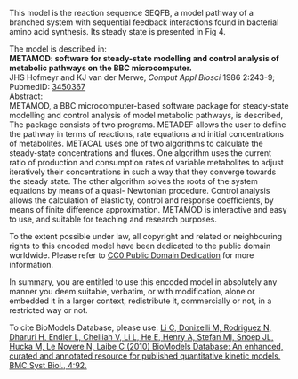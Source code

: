 

This model is the reaction sequence SEQFB, a model pathway of a branched
system with sequential feedback interactions found in bacterial amino acid
synthesis. Its steady state is presented in Fig 4.

The model is described in:  
**METAMOD: software for steady-state modelling and control analysis of metabolic pathways on the BBC microcomputer.**   
JHS Hofmeyr and KJ van der Merwe, _Comput Appl Biosci_ 1986 2:243-9; PubmedID:
[3450367](http://www.ncbi.nlm.nih.gov/pubmed/3450367)  
Abstract:  
METAMOD, a BBC microcomputer-based software package for steady-state modelling
and control analysis of model metabolic pathways, is described, The package
consists of two programs. METADEF allows the user to define the pathway in
terms of reactions, rate equations and initial concentrations of metabolites.
METACAL uses one of two algorithms to calculate the steady-state
concentrations and fluxes. One algorithm uses the current ratio of production
and consumption rates of variable metabolites to adjust iteratively their
concentrations in such a way that they converge towards the steady state. The
other algorithm solves the roots of the system equations by means of a quasi-
Newtonian procedure. Control analysis allows the calculation of elasticity,
control and response coefficients, by means of finite difference
approximation. METAMOD is interactive and easy to use, and suitable for
teaching and research purposes.

  

To the extent possible under law, all copyright and related or neighbouring
rights to this encoded model have been dedicated to the public domain
worldwide. Please refer to [CC0 Public Domain
Dedication](http://creativecommons.org/publicdomain/zero/1.0/) for more
information.

In summary, you are entitled to use this encoded model in absolutely any
manner you deem suitable, verbatim, or with modification, alone or embedded it
in a larger context, redistribute it, commercially or not, in a restricted way
or not.

  

To cite BioModels Database, please use: [Li C, Donizelli M, Rodriguez N,
Dharuri H, Endler L, Chelliah V, Li L, He E, Henry A, Stefan MI, Snoep JL,
Hucka M, Le Novere N, Laibe C (2010) BioModels Database: An enhanced, curated
and annotated resource for published quantitative kinetic models. BMC Syst
Biol., 4:92.](http://www.ncbi.nlm.nih.gov/pubmed/20587024)

